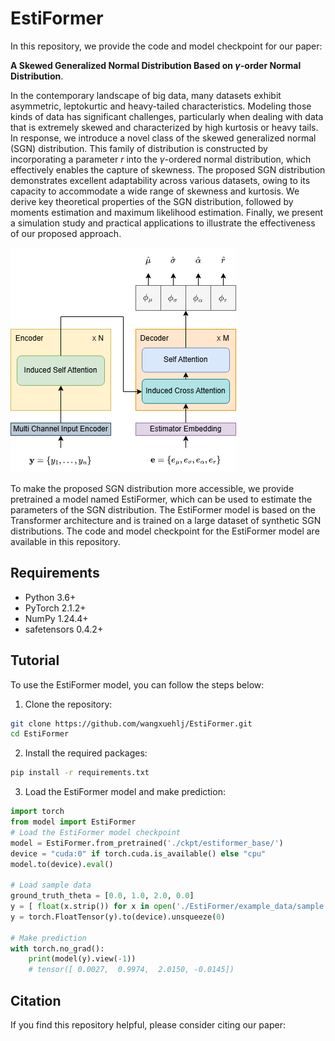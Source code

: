 # EstiFormer
In this repository, we provide the code and model checkpoint for our paper: 

__A Skewed Generalized Normal Distribution Based on $\gamma$-order Normal Distribution__.

In the contemporary landscape of big data, many datasets exhibit asymmetric, leptokurtic and heavy-tailed characteristics. Modeling those kinds of data has significant challenges, particularly when dealing with data that is extremely skewed and characterized by high kurtosis or heavy tails. In response, we introduce a novel class of the skewed generalized normal (SGN) distribution. This family of distribution is constructed by incorporating a parameter $r$ into the $\gamma$-ordered normal distribution, which effectively enables the capture of skewness. The proposed SGN distribution demonstrates excellent adaptability across various datasets, owing to its capacity to accommodate a wide range of skewness and kurtosis. We derive key theoretical properties of the SGN distribution, followed by moments estimation and maximum likelihood estimation. Finally, we present a simulation study and practical applications to illustrate the effectiveness of our proposed approach. 

![model_architecture](./resources/estiformer_architecture.png)

To make the proposed SGN distribution more accessible, we provide pretrained a model named EstiFormer, which can be used to estimate the parameters of the SGN distribution. The EstiFormer model is based on the Transformer architecture and is trained on a large dataset of synthetic SGN distributions. The code and model checkpoint for the EstiFormer model are available in this repository.

## Requirements
- Python 3.6+
- PyTorch 2.1.2+
- NumPy 1.24.4+
- safetensors 0.4.2+


## Tutorial
To use the EstiFormer model, you can follow the steps below:

1. Clone the repository:
```bash
git clone https://github.com/wangxuehlj/EstiFormer.git
cd EstiFormer
```

2. Install the required packages:
```bash
pip install -r requirements.txt
```

3. Load the EstiFormer model and make prediction:
```python
import torch
from model import EstiFormer
# Load the EstiFormer model checkpoint
model = EstiFormer.from_pretrained('./ckpt/estiformer_base/')
device = "cuda:0" if torch.cuda.is_available() else "cpu"
model.to(device).eval()

# Load sample data
ground_truth_theta = [0.0, 1.0, 2.0, 0.0]
y = [ float(x.strip()) for x in open('./EstiFormer/example_data/sample.txt','r').readlines()]
y = torch.FloatTensor(y).to(device).unsqueeze(0)

# Make prediction
with torch.no_grad():
    print(model(y).view(-1))
    # tensor([ 0.0027,  0.9974,  2.0150, -0.0145])
```

## Citation
If you find this repository helpful, please consider citing our paper:
